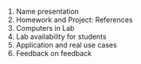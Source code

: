 1. Name presentation
2. Homework and Project: References
3. Computers in Lab
4. Lab availability for students
5. Application and real use cases
6. Feedback on feedback
